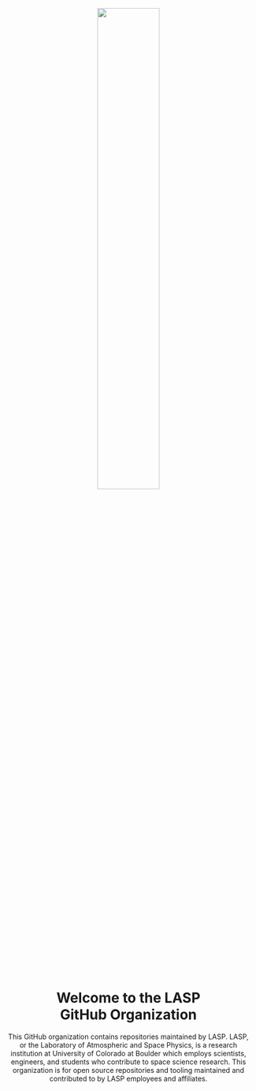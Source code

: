 <div id="header" align="center">
    <a href="https://lasp.colorado.edu/" target="_blank">
        <img src="https://lasp.colorado.edu/media/projects/lasp/images/logo/2025/color/lasp-seal.large.png" width="50%"/>
    </a>
    <h1>Welcome to the LASP <br>GitHub Organization</h1>
    <p>
        This GitHub organization contains repositories maintained by LASP. LASP, or the Laboratory of Atmospheric and Space Physics, is a research institution at University of Colorado at Boulder which employs scientists, engineers, and students who contribute to space science research. 
        This organization is for open source repositories and tooling maintained and contributed to by LASP employees and affiliates.
    </p>
</div>
